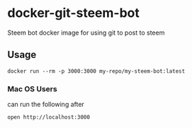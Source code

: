 # docker-git-steem-bot

Steem bot docker image for using git to post to steem

## Usage

`docker run --rm -p 3000:3000 my-repo/my-steem-bot:latest`

### Mac OS Users

can run the following after

`open http://localhost:3000`